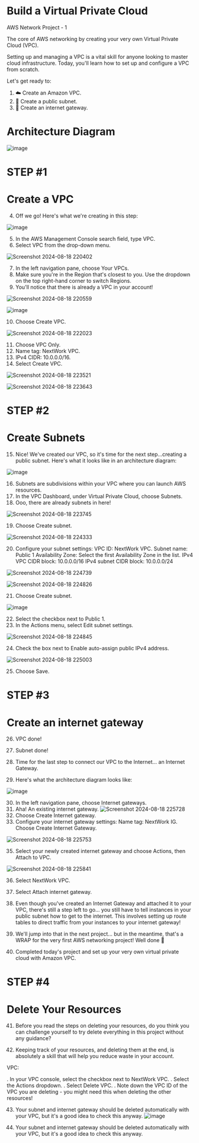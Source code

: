 # Build a Virtual Private Cloud
AWS Network Project - 1

The core of AWS networking by creating your very own Virtual Private Cloud (VPC).

Setting up and managing a VPC is a vital skill for anyone looking to master cloud infrastructure. Today, you'll learn how to set up and configure a VPC from scratch.

Let's get ready to:

1. ☁️ Create an Amazon VPC.
2. 🥅 Create a public subnet.
3. 🚪 Create an internet gateway.

# Architecture Diagram

![image](https://github.com/user-attachments/assets/e8c9c105-0d48-4d6b-a455-1e72e69c09dd)

# STEP #1

# Create a VPC

4. Off we go! Here's what we're creating in this step:

![image](https://github.com/user-attachments/assets/39333f06-36ee-4a6b-984c-a7b226a7344c)

5. In the AWS Management Console search field, type VPC.
6. Select VPC from the drop-down menu.

![Screenshot 2024-08-18 220402](https://github.com/user-attachments/assets/a862a3a3-2014-48b0-975c-55bdff927306)

7. In the left navigation pane, choose Your VPCs.
8. Make sure you're in the Region that's closest to you. Use the dropdown on the top right-hand corner to switch Regions.
9. You'll notice that there is already a VPC in your account!

![Screenshot 2024-08-18 220559](https://github.com/user-attachments/assets/62475df4-3397-4e8d-bef6-8216466a7805)

![image](https://github.com/user-attachments/assets/732c8d22-7a63-47d8-b623-4dcb75a27f1a)

10. Choose Create VPC.

![Screenshot 2024-08-18 222023](https://github.com/user-attachments/assets/22bf8ff2-1493-4cbe-b090-235823f73a82)

11. Choose VPC Only.
12. Name tag: NextWork VPC. 
13. IPv4 CIDR: 10.0.0.0/16.
14. Select Create VPC.

![Screenshot 2024-08-18 223521](https://github.com/user-attachments/assets/861cf975-fee7-4174-92d5-f011b3951a00)

![Screenshot 2024-08-18 223643](https://github.com/user-attachments/assets/718301ac-62fb-4208-a771-c30aacc01a7f)

# STEP #2

# Create Subnets

15. Nice! We've created our VPC, so it's time for the next step...creating a public subnet. Here's what it looks like in an architecture diagram:

![image](https://github.com/user-attachments/assets/42282c38-15e5-45a2-a52e-ae8c83688912)

16. Subnets are subdivisions within your VPC where you can launch AWS resources.
17. In the VPC Dashboard, under Virtual Private Cloud, choose Subnets.
18. Ooo, there are already subnets in here!

![Screenshot 2024-08-18 223745](https://github.com/user-attachments/assets/f91666c9-9ef0-4924-a0dd-c5a1b71176a1)

19. Choose Create subnet.

![Screenshot 2024-08-18 224333](https://github.com/user-attachments/assets/40e4cf7b-4164-4e8e-ac22-39f80117752e)

20. Configure your subnet settings:
     VPC ID: NextWork VPC.
     Subnet name: Public 1
     Availability Zone: Select the first Availability Zone in the list.
     IPv4 VPC CIDR block: 10.0.0.0/16
     IPv4 subnet CIDR block: 10.0.0.0/24

![Screenshot 2024-08-18 224739](https://github.com/user-attachments/assets/8a3f92a5-8ac5-4d3e-8ddf-1da0a12460bb)

![Screenshot 2024-08-18 224826](https://github.com/user-attachments/assets/463388ff-3691-44bc-aa9d-e8ccdcbe9fb1)

21. Choose Create subnet.

![image](https://github.com/user-attachments/assets/266cef6e-edba-4348-82da-4393f9618357)

22. Select the checkbox next to Public 1.
23. In the Actions menu, select Edit subnet settings.

![Screenshot 2024-08-18 224845](https://github.com/user-attachments/assets/aaa192b1-16e8-4fcd-998a-651d69583442)

24. Check the box next to Enable auto-assign public IPv4 address.

![Screenshot 2024-08-18 225003](https://github.com/user-attachments/assets/90cbb414-89e2-4ac9-aca8-7a7e95841d85)

25. Choose Save.

# STEP #3

# Create an internet gateway

26. VPC done!

27. Subnet done!

28. Time for the last step to connect our VPC to the Internet... an Internet Gateway.
29. Here's what the architecture diagram looks like:

![image](https://github.com/user-attachments/assets/17e8b5c2-57f9-487c-8aa4-4e3273098d4a)

30. In the left navigation pane, choose Internet gateways.
31. Aha! An existing internet gateway.
![Screenshot 2024-08-18 225728](https://github.com/user-attachments/assets/d7354feb-f21e-4700-ba04-103fc0fd8055)
32. Choose Create Internet gateway.
33. Configure your internet gateway settings:
     Name tag: NextWork IG.
     Choose Create Internet Gateway.
    
![Screenshot 2024-08-18 225753](https://github.com/user-attachments/assets/ee2248d0-6e69-4106-b6b2-e5a7e4424fec)

35. Select your newly created internet gateway and choose Actions, then Attach to VPC.

![Screenshot 2024-08-18 225841](https://github.com/user-attachments/assets/342f2576-d52d-4554-a129-b30319a67cc4)

36. Select NextWork VPC.
37. Select Attach internet gateway.

38. Even though you've created an Internet Gateway and attached it to your VPC, there's still a step left to go... you still have to tell instances in your public subnet how to get to the internet. This involves setting up route tables to direct traffic from your instances to your internet gateway!

39. We'll jump into that in the next project... but in the meantime, that's a WRAP for the very first AWS networking project! Well done 👏

40. Completed today's project and set up your very own virtual private cloud with Amazon VPC.

# STEP #4

# Delete Your Resources

41. Before you read the steps on deleting your resources, do you think you can challenge yourself to try delete everything in this project without any guidance?

42. Keeping track of your resources, and deleting them at the end, is absolutely a skill that will help you reduce waste in your account.

VPC:

. In your VPC console, select the checkbox next to NextWork VPC.
. Select the Actions dropdown.
. Select Delete VPC.
   . Note down the VPC ID of the VPC you are deleting - you might need this when deleting the other resources!

43. Your subnet and internet gateway should be deleted automatically with your VPC, but it's a good idea to check this anyway.
![image](https://github.com/user-attachments/assets/a610938f-9f18-4e21-9c85-e35960b8c72d)

44. Your subnet and internet gateway should be deleted automatically with your VPC, but it's a good idea to check this anyway.
